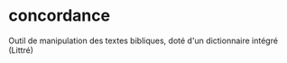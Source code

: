 concordance
===========

Outil de manipulation des textes bibliques, doté d'un dictionnaire intégré (Littré)
